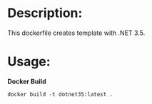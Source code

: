 # Description:
This dockerfile creates template with .NET 3.5.

# Usage:
**Docker Build**

```
docker build -t dotnet35:latest .
```


